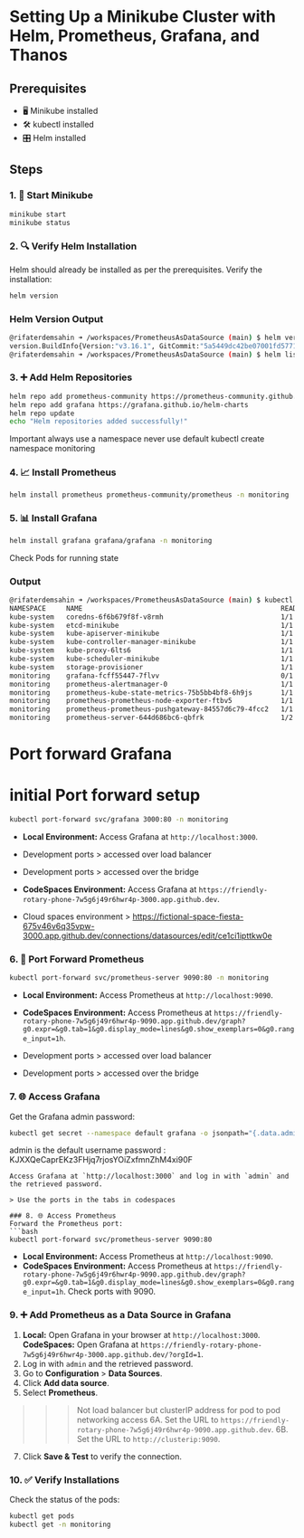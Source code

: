 # Setting Up a Minikube Cluster with Helm, Prometheus, Grafana, and Thanos

## Prerequisites
- 🖥️ Minikube installed
- 🛠️ kubectl installed
- 🎛️ Helm installed

## Steps

### 1. 🚀 Start Minikube
```bash
minikube start
minikube status
```

### 2. 🔍 Verify Helm Installation
Helm should already be installed as per the prerequisites. Verify the installation:
```bash
helm version
```


### Helm Version Output
```bash
@rifaterdemsahin ➜ /workspaces/PrometheusAsDataSource (main) $ helm version
version.BuildInfo{Version:"v3.16.1", GitCommit:"5a5449dc42be07001fd5771d56429132984ab3ab", GitTreeState:"clean", GoVersion:"go1.22.7"}
@rifaterdemsahin ➜ /workspaces/PrometheusAsDataSource (main) $ helm list
```


### 3. ➕ Add Helm Repositories
```bash
helm repo add prometheus-community https://prometheus-community.github.io/helm-charts
helm repo add grafana https://grafana.github.io/helm-charts
helm repo update
echo "Helm repositories added successfully!"
```
Important always use a namespace never use default
kubectl create namespace monitoring

### 4. 📈 Install Prometheus
```bash
helm install prometheus prometheus-community/prometheus -n monitoring
```

### 5. 📊 Install Grafana
```bash
helm install grafana grafana/grafana -n monitoring
```
Check Pods for running state

### Output
```bash
@rifaterdemsahin ➜ /workspaces/PrometheusAsDataSource (main) $ kubectl get pods -A
NAMESPACE     NAME                                                 READY   STATUS    RESTARTS      AGE
kube-system   coredns-6f6b679f8f-v8rmh                             1/1     Running   2 (28m ago)   147m
kube-system   etcd-minikube                                        1/1     Running   2 (28m ago)   147m
kube-system   kube-apiserver-minikube                              1/1     Running   2 (28m ago)   147m
kube-system   kube-controller-manager-minikube                     1/1     Running   2 (28m ago)   147m
kube-system   kube-proxy-6lts6                                     1/1     Running   2 (28m ago)   147m
kube-system   kube-scheduler-minikube                              1/1     Running   2 (28m ago)   147m
kube-system   storage-provisioner                                  1/1     Running   4 (28m ago)   147m
monitoring    grafana-fcff55447-7flvv                              0/1     Running   0             6s
monitoring    prometheus-alertmanager-0                            1/1     Running   0             22s
monitoring    prometheus-kube-state-metrics-75b5bb4bf8-6h9js       1/1     Running   0             22s
monitoring    prometheus-prometheus-node-exporter-ftbv5            1/1     Running   0             22s
monitoring    prometheus-prometheus-pushgateway-84557d6c79-4fcc2   1/1     Running   0             22s
monitoring    prometheus-server-644d686bc6-qbfrk                   1/2     Running   0             22s
```

# Port forward Grafana

# initial Port forward setup 
```bash
kubectl port-forward svc/grafana 3000:80 -n monitoring
```
- **Local Environment:** Access Grafana at `http://localhost:3000`.
- Development ports > accessed over load balancer
- Development ports > accessed over the bridge

- **CodeSpaces Environment:** Access Grafana at `https://friendly-rotary-phone-7w5g6j49r6hwr4p-3000.app.github.dev`.
- Cloud spaces environment > https://fictional-space-fiesta-675v46v6q35vpw-3000.app.github.dev/connections/datasources/edit/ce1ci1ipttkw0e


### 6. 🔄 Port Forward Prometheus
```bash
kubectl port-forward svc/prometheus-server 9090:80 -n monitoring
```
- **Local Environment:** Access Prometheus at `http://localhost:9090`.

- **CodeSpaces Environment:** Access Prometheus at `https://friendly-rotary-phone-7w5g6j49r6hwr4p-9090.app.github.dev/graph?g0.expr=&g0.tab=1&g0.display_mode=lines&g0.show_exemplars=0&g0.range_input=1h`.

- Development ports > accessed over load balancer
- Development ports > accessed over the bridge

### 7. 🌐 Access Grafana
Get the Grafana admin password:
```bash
kubectl get secret --namespace default grafana -o jsonpath="{.data.admin-password}" | base64 --decode ; echo
```
admin is the default username
password : KJXXQeCaprEKz3FHjq7rjosYOiZxfmnZhM4xi90F

```
Access Grafana at `http://localhost:3000` and log in with `admin` and the retrieved password.

> Use the ports in the tabs in codespaces

### 8. 🌐 Access Prometheus
Forward the Prometheus port:
```bash
kubectl port-forward svc/prometheus-server 9090:80
```
- **Local Environment:** Access Prometheus at `http://localhost:9090`.
- **CodeSpaces Environment:** Access Prometheus at `https://friendly-rotary-phone-7w5g6j49r6hwr4p-9090.app.github.dev/graph?g0.expr=&g0.tab=1&g0.display_mode=lines&g0.show_exemplars=0&g0.range_input=1h`. Check ports with 9090.

### 9. ➕ Add Prometheus as a Data Source in Grafana
1. **Local:** Open Grafana in your browser at `http://localhost:3000`.
    **CodeSpaces:** Open Grafana at `https://friendly-rotary-phone-7w5g6j49r6hwr4p-3000.app.github.dev/?orgId=1`.
2. Log in with `admin` and the retrieved password.
3. Go to **Configuration** > **Data Sources**.
4. Click **Add data source**.
5. Select **Prometheus**.
>>> Not load balancer but clusterIP address for pod to pod networking access
6A. Set the URL to `https://friendly-rotary-phone-7w5g6j49r6hwr4p-9090.app.github.dev`.
6B. Set the URL to `http://clusterip:9090`.
7. Click **Save & Test** to verify the connection.

### 10. ✅ Verify Installations
Check the status of the pods:
```bash
kubectl get pods
kubectl get -n monitoring
```


